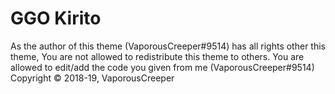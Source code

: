 # GGO Kirito

As the author of this theme (VaporousCreeper#9514) has all rights other this theme, You are not allowed to redistribute this theme to others. You are allowed to edit/add the code you given from me (VaporousCreeper#9514)
Copyright © 2018-19, VaporousCreeper
